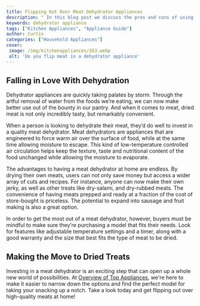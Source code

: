 ```yaml
---
title: Flipping Out Over Meat Dehydrator Appliances
description: " In this blog post we discuss the pros and cons of using a meat dehydrator appliance to meet your cooking and crafting needs We explore what to look for when choosing the right one for you Learn about the impressive benefits cost savings and more that make a dehydrator a great choice"
keywords: dehydrator appliance
tags: ["Kitchen Appliances", "Appliance Guide"]
author: Curtis
categories: ["Household Appliances"]
cover: 
 image: /img/kitchenappliances/263.webp
 alt: 'Do you flip meat in a dehydrator appliance'
---
```

## Falling in Love With Dehydration
Dehydrator appliances are quickly taking palates by storm. Through the artful removal of water from the foods we’re eating, we can now make better use out of the bounty in our pantry. And when it comes to meat, dried meat is not only incredibly tasty, but remarkably convenient. 

When a person is looking to dehydrate their meat, they’d do well to invest in a quality meat dehydrator. Meat dehydrators are appliances that are engineered to force warm air over the surface of food, while at the same time allowing moisture to escape. This kind of low-temperature controlled air circulation helps keep the texture, taste and nutritional content of the food unchanged while allowing the moisture to evaporate. 

The advantages to having a meat dehydrator at home are endless. By drying their own meats, users can not only save money but access a wider array of cuts and recipes. For instance, anyone can now make their own jerky, as well as other treats like dry-salami, and dry-rubbed meats. The convenience of having meats prepped and ready at a fraction of the cost of store-bought is priceless. The potential to expand into sausage and fruit making is also a great option. 

In order to get the most out of a meat dehydrator, however, buyers must be mindful to make sure they’re purchasing a model that fits their needs. Look for features like adjustable temperature settings and a timer, along with a good warranty and the size that best fits the type of meat to be dried. 

## Making the Move to Dried Treats
Investing in a meat dehydrator is an exciting step that can open up a whole new world of possibilities. At [Overview of Top Appliances](./pages/appliance-overview), we're here to make it easier to narrow down the options and find the perfect model for taking your snacking up a notch. Take a look today and get flipping out over high-quality meats at home!

